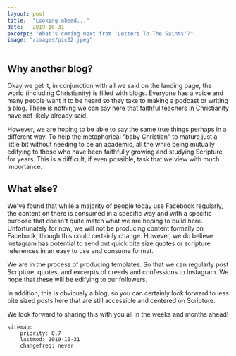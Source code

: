 ```yaml
---
layout: post
title:  "Looking ahead..."
date:   2019-10-31
excerpt: "What's coming next from 'Letters To The Saints'?"
image: "/images/pic02.jpeg"
---
```


## Why another blog?
<p>Okay we get it, in conjunction with all we said on the landing page, the world (including Christianity) is filled with blogs. Everyone has a voice and many people want it to be heard so they take to making a podcast or writing a blog. There is nothing we can say here that faithful teachers in Christianity have not likely already said.</p>
<p>However, we are hoping to be able to say the same true things perhaps in a different way. To help the metaphorical "baby Christian" to mature just a little bit without needing to be an academic, all the while being mutually edifying to those who have been faithfully growing and studying Scripture for years. This is a difficult, if even possible, task that we view with much importance.</p>

## What else?
We've found that while a majority of people today use Facebook regularly, the content on there is consumed in a specific way and with a specific purpose that doesn't quite match what we are hoping to build here. Unfortunately for now, we will not be producing content formally on Facebook, though this could certainly change. However, we do believe Instagram has potential to send out quick bite size quotes or scripture references in an easy to use and consume format.

We are in the process of producing templates. So that we can regularly post Scripture, quotes, and excerpts of creeds and confessions to Instagram. We hope that these will be edifying to our followers.

In addition, this is obviously a blog, so you can certainly look forward to less bite sized posts here that are still accessible and centered on Scripture.

We look forward to sharing this with you all in the weeks and months ahead!

```
sitemap:
    priority: 0.7
    lastmod: 2019-10-31
    changefreq: never
```
